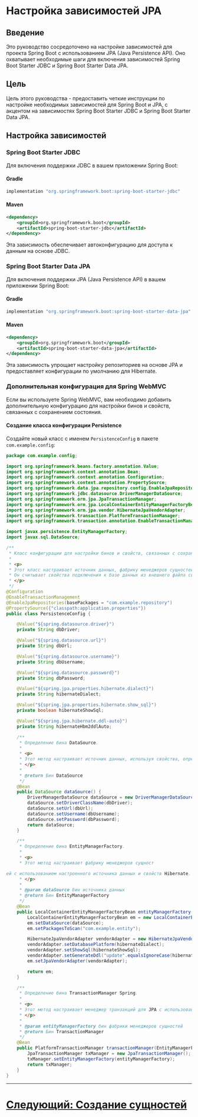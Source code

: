 # Настройка зависимостей JPA

## Введение

Это руководство сосредоточено на настройке зависимостей для проекта Spring Boot с использованием JPA (Java Persistence API). Оно охватывает необходимые шаги для включения зависимостей Spring Boot Starter JDBC и Spring Boot Starter Data JPA.

## Цель

Цель этого руководства - предоставить четкие инструкции по настройке необходимых зависимостей для Spring Boot и JPA, с акцентом на зависимостях Spring Boot Starter JDBC и Spring Boot Starter Data JPA.

## Настройка зависимостей

### Spring Boot Starter JDBC

Для включения поддержки JDBC в вашем приложении Spring Boot:

#### Gradle

```groovy
implementation "org.springframework.boot:spring-boot-starter-jdbc"
```

#### Maven

```xml
<dependency>
    <groupId>org.springframework.boot</groupId>
    <artifactId>spring-boot-starter-jdbc</artifactId>
</dependency>
```

Эта зависимость обеспечивает автоконфигурацию для доступа к данным на основе JDBC.

### Spring Boot Starter Data JPA

Для включения поддержки JPA (Java Persistence API) в вашем приложении Spring Boot:

#### Gradle

```groovy
implementation "org.springframework.boot:spring-boot-starter-data-jpa"
```

#### Maven

```xml
<dependency>
    <groupId>org.springframework.boot</groupId>
    <artifactId>spring-boot-starter-data-jpa</artifactId>
</dependency>
```

Эта зависимость упрощает настройку репозиториев на основе JPA и предоставляет конфигурации по умолчанию для Hibernate.

### Дополнительная конфигурация для Spring WebMVC

Если вы используете Spring WebMVC, вам необходимо добавить дополнительную конфигурацию для настройки бинов и свойств, связанных с сохранением состояния.

#### Создание класса конфигурации Persistence

Создайте новый класс с именем `PersistenceConfig` в пакете `com.example.config`:

```java
package com.example.config;

import org.springframework.beans.factory.annotation.Value;
import org.springframework.context.annotation.Bean;
import org.springframework.context.annotation.Configuration;
import org.springframework.context.annotation.PropertySource;
import org.springframework.data.jpa.repository.config.EnableJpaRepositories;
import org.springframework.jdbc.datasource.DriverManagerDataSource;
import org.springframework.orm.jpa.JpaTransactionManager;
import org.springframework.orm.jpa.LocalContainerEntityManagerFactoryBean;
import org.springframework.orm.jpa.vendor.HibernateJpaVendorAdapter;
import org.springframework.transaction.PlatformTransactionManager;
import org.springframework.transaction.annotation.EnableTransactionManagement;

import javax.persistence.EntityManagerFactory;
import javax.sql.DataSource;

/**
 * Класс конфигурации для настройки бинов и свойств, связанных с сохранением состояния.
 *
 * <p>
 * Этот класс настраивает источник данных, фабрику менеджеров сущностей и менеджер транзакций для JPA.
 * Он считывает свойства подключения к базе данных из внешнего файла свойств.
 * </p>
 */
@Configuration
@EnableTransactionManagement
@EnableJpaRepositories(basePackages = "com.example.repository")
@PropertySource({"classpath:application.properties"})
public class PersistenceConfig {

    @Value("${spring.datasource.driver}")
    private String dbDriver;

    @Value("${spring.datasource.url}")
    private String dbUrl;

    @Value("${spring.datasource.username}")
    private String dbUsername;

    @Value("${spring.datasource.password}")
    private String dbPassword;

    @Value("${spring.jpa.properties.hibernate.dialect}")
    private String hibernateDialect;

    @Value("${spring.jpa.properties.hibernate.show_sql}")
    private boolean hibernateShowSql;

    @Value("${spring.jpa.hibernate.ddl-auto}")
    private String hibernateHbm2ddlAuto;

    /**
     * Определение бина DataSource.
     *
     * <p>
     * Этот метод настраивает источник данных, используя свойства, определенные в файле application.properties.
     * </p>
     *
     * @return Бин DataSource
     */
    @Bean
    public DataSource dataSource() {
        DriverManagerDataSource dataSource = new DriverManagerDataSource();
        dataSource.setDriverClassName(dbDriver);
        dataSource.setUrl(dbUrl);
        dataSource.setUsername(dbUsername);
        dataSource.setPassword(dbPassword);
        return dataSource;
    }

    /**
     * Определение бина EntityManagerFactory.
     *
     * <p>
     * Этот метод настраивает фабрику менеджеров сущност

ей с использованием настроенного источника данных и свойств Hibernate.
     * </p>
     *
     * @param dataSource бин источника данных
     * @return Бин EntityManagerFactory
     */
    @Bean
    public LocalContainerEntityManagerFactoryBean entityManagerFactory(DataSource dataSource) {
        LocalContainerEntityManagerFactoryBean em = new LocalContainerEntityManagerFactoryBean();
        em.setDataSource(dataSource);
        em.setPackagesToScan("com.example.entity");

        HibernateJpaVendorAdapter vendorAdapter = new HibernateJpaVendorAdapter();
        vendorAdapter.setDatabasePlatform(hibernateDialect);
        vendorAdapter.setShowSql(hibernateShowSql);
        vendorAdapter.setGenerateDdl("update".equalsIgnoreCase(hibernateHbm2ddlAuto));
        em.setJpaVendorAdapter(vendorAdapter);

        return em;
    }

    /**
     * Определение бина TransactionManager Spring.
     *
     * <p>
     * Этот метод настраивает менеджер транзакций для JPA с использованием настроенной фабрики менеджеров сущностей.
     * </p>
     *
     * @param entityManagerFactory бин фабрики менеджеров сущностей
     * @return Бин TransactionManager
     */
    @Bean
    public PlatformTransactionManager transactionManager(EntityManagerFactory entityManagerFactory) {
        JpaTransactionManager txManager = new JpaTransactionManager();
        txManager.setEntityManagerFactory(entityManagerFactory);
        return txManager;
    }
}
```

---

# [Следующий: Создание сущностей](../creation/create-entity.md)